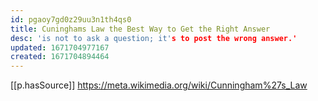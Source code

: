 ```yaml
---
id: pgaoy7gd0z29uu3n1th4qs0
title: Cuninghams Law the Best Way to Get the Right Answer
desc: 'is not to ask a question; it's to post the wrong answer.'
updated: 1671704977167
created: 1671704894464
---
```


[[p.hasSource]] https://meta.wikimedia.org/wiki/Cunningham%27s_Law